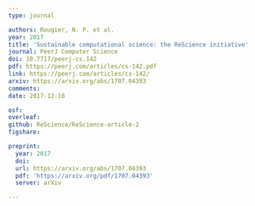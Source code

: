 ```yaml
---
type: journal

authors: Rougier, N. P. et al.
year: 2017
title: 'Sustainable computational science: the ReScience initiative'
journal: PeerJ Computer Science
doi: 10.7717/peerj-cs.142
pdf: https://peerj.com/articles/cs-142.pdf
link: https://peerj.com/articles/cs-142/
arxiv: https://arxiv.org/abs/1707.04393
comments:
date: 2017-12-18

osf:
overleaf:
github: ReScience/ReScience-article-2
figshare:

preprint:
  year: 2017
  doi:
  url: https://arxiv.org/abs/1707.04393
  pdf: 'https://arxiv.org/pdf/1707.04393'
  server: arXiv

---
```

